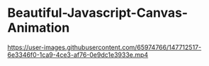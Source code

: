 # Beautiful-Javascript-Canvas-Animation


https://user-images.githubusercontent.com/65974766/147712517-6e3346f0-1ca9-4ce3-af76-0e9dc1e3933e.mp4

